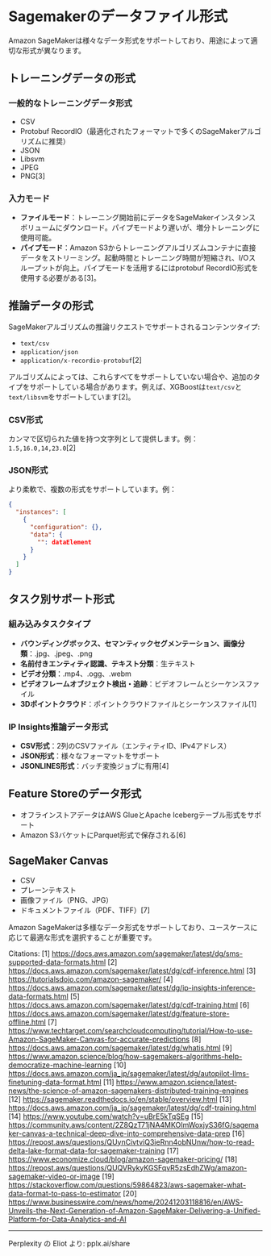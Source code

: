 # Sagemakerのデータファイル形式
Amazon SageMakerは様々なデータ形式をサポートしており、用途によって適切な形式が異なります。

## トレーニングデータの形式

### 一般的なトレーニングデータ形式
- CSV
- Protobuf RecordIO（最適化されたフォーマットで多くのSageMakerアルゴリズムに推奨）
- JSON
- Libsvm
- JPEG
- PNG[3]

### 入力モード
- **ファイルモード**：トレーニング開始前にデータをSageMakerインスタンスボリュームにダウンロード。パイプモードより遅いが、増分トレーニングに使用可能。
- **パイプモード**：Amazon S3からトレーニングアルゴリズムコンテナに直接データをストリーミング。起動時間とトレーニング時間が短縮され、I/Oスループットが向上。パイプモードを活用するにはprotobuf RecordIO形式を使用する必要がある[3]。

## 推論データの形式

SageMakerアルゴリズムの推論リクエストでサポートされるコンテンツタイプ:
- `text/csv`
- `application/json`
- `application/x-recordio-protobuf`[2]

アルゴリズムによっては、これらすべてをサポートしていない場合や、追加のタイプをサポートしている場合があります。例えば、XGBoostは`text/csv`と`text/libsvm`をサポートしています[2]。

### CSV形式
カンマで区切られた値を持つ文字列として提供します。例：`1.5,16.0,14,23.0`[2]

### JSON形式
より柔軟で、複数の形式をサポートしています。例：
```json
{
  "instances": [
    {
      "configuration": {},
      "data": {
        "": dataElement
      }
    }
  ]
}
```

## タスク別サポート形式

### 組み込みタスクタイプ
- **バウンディングボックス、セマンティックセグメンテーション、画像分類**：.jpg、.jpeg、.png
- **名前付きエンティティ認識、テキスト分類**：生テキスト
- **ビデオ分類**：.mp4、.ogg、.webm
- **ビデオフレームオブジェクト検出・追跡**：ビデオフレームとシーケンスファイル
- **3Dポイントクラウド**：ポイントクラウドファイルとシーケンスファイル[1]

### IP Insights推論データ形式
- **CSV形式**：2列のCSVファイル（エンティティID、IPv4アドレス）
- **JSON形式**：様々なフォーマットをサポート
- **JSONLINES形式**：バッチ変換ジョブに有用[4]

## Feature Storeのデータ形式
- オフラインストアデータはAWS GlueとApache Icebergテーブル形式をサポート
- Amazon S3バケットにParquet形式で保存される[6]

## SageMaker Canvas
- CSV
- プレーンテキスト
- 画像ファイル（PNG、JPG）
- ドキュメントファイル（PDF、TIFF）[7]

Amazon SageMakerは多様なデータ形式をサポートしており、ユースケースに応じて最適な形式を選択することが重要です。

Citations:
[1] https://docs.aws.amazon.com/sagemaker/latest/dg/sms-supported-data-formats.html
[2] https://docs.aws.amazon.com/sagemaker/latest/dg/cdf-inference.html
[3] https://tutorialsdojo.com/amazon-sagemaker/
[4] https://docs.aws.amazon.com/sagemaker/latest/dg/ip-insights-inference-data-formats.html
[5] https://docs.aws.amazon.com/sagemaker/latest/dg/cdf-training.html
[6] https://docs.aws.amazon.com/sagemaker/latest/dg/feature-store-offline.html
[7] https://www.techtarget.com/searchcloudcomputing/tutorial/How-to-use-Amazon-SageMaker-Canvas-for-accurate-predictions
[8] https://docs.aws.amazon.com/sagemaker/latest/dg/whatis.html
[9] https://www.amazon.science/blog/how-sagemakers-algorithms-help-democratize-machine-learning
[10] https://docs.aws.amazon.com/ja_jp/sagemaker/latest/dg/autopilot-llms-finetuning-data-format.html
[11] https://www.amazon.science/latest-news/the-science-of-amazon-sagemakers-distributed-training-engines
[12] https://sagemaker.readthedocs.io/en/stable/overview.html
[13] https://docs.aws.amazon.com/ja_jp/sagemaker/latest/dg/cdf-training.html
[14] https://www.youtube.com/watch?v=uBrE5kTqSEg
[15] https://community.aws/content/2Z8QzT71jNA4MKOImWoxjyS36fG/sagemaker-canvas-a-technical-deep-dive-into-comprehensive-data-prep
[16] https://repost.aws/questions/QUynCivtviQ3ieRnn4obNUnw/how-to-read-delta-lake-format-data-for-sagemaker-training
[17] https://www.economize.cloud/blog/amazon-sagemaker-pricing/
[18] https://repost.aws/questions/QUQVRykyKGSFqvR5zsEdhZWg/amazon-sagemaker-video-or-image
[19] https://stackoverflow.com/questions/59864823/aws-sagemaker-what-data-format-to-pass-to-estimator
[20] https://www.businesswire.com/news/home/20241203118816/en/AWS-Unveils-the-Next-Generation-of-Amazon-SageMaker-Delivering-a-Unified-Platform-for-Data-Analytics-and-AI

---
Perplexity の Eliot より: pplx.ai/share